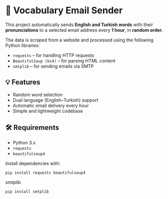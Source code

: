 # 📨 Vocabulary Email Sender

This project automatically sends **English and Turkish words** with their **pronunciations** to a selected email address every **1 hour**, in **random order**.

The data is scraped from a website and processed using the following Python libraries:

- `requests` – for handling HTTP requests  
- `BeautifulSoup (bs4)` – for parsing HTML content  
- `smtplib` – for sending emails via SMTP

## 💡 Features
- Random word selection
- Dual language (English–Turkish) support
- Automatic email delivery every hour
- Simple and lightweight codebase

## 🛠️ Requirements
- Python 3.x
- `requests`
- `beautifulsoup4`

Install dependencies with:

```bash
pip install requests beautifulsoup4
````
smtplib
````bash
pip install smtplib
````
